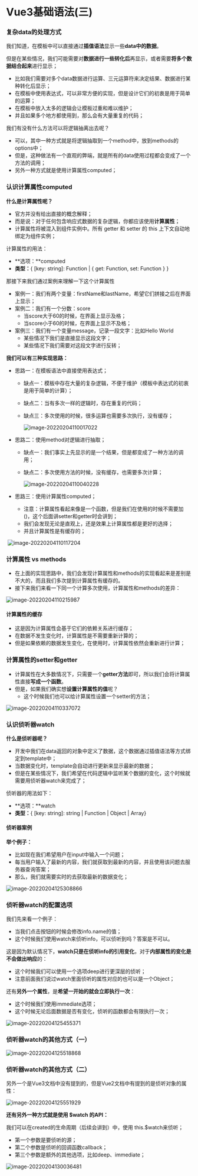 # Vue3基础语法(三)

### 复杂data的处理方式

我们知道，在模板中可以直接通过**插值语法**显示一些**data中的数据**。 

但是在某些情况，我们可能需要对**数据进行一些转化后**再显示，或者需要**将多个数据结合起来**进行显示；

- 比如我们需要对多个data数据进行运算、三元运算符来决定结果、数据进行某种转化后显示；
- 在模板中使用表达式，可以非常方便的实现，但是设计它们的初衷是用于简单的运算； 
- 在模板中放入太多的逻辑会让模板过重和难以维护； 
- 并且如果多个地方都使用到，那么会有大量重复的代码；

我们有没有什么方法可以将逻辑抽离出去呢？

- 可以，其中一种方式就是将逻辑抽取到一个method中，放到methods的options中；
- 但是，这种做法有一个直观的弊端，就是所有的data使用过程都会变成了一个方法的调用； 
- 另外一种方式就是使用计算属性computed；



### 认识计算属性computed

**什么是计算属性呢？**

- 官方并没有给出直接的概念解释；
- 而是说：对于任何包含响应式数据的复杂逻辑，你都应该使用**计算属性**； 
- 计算属性将被混入到组件实例中。所有 getter 和 setter 的 this 上下文自动地绑定为组件实例；

计算属性的用法：

- **选项：**computed
- **类型：**{ [key: string]: Function | { get: Function, set: Function } }

那接下来我们通过案例来理解一下这个计算属性

- 案例一：我们有两个变量：firstName和lastName，希望它们拼接之后在界面上显示；
- 案例二：我们有一个分数：score
  - 当score大于60的时候，在界面上显示及格；
  - 当score小于60的时候，在界面上显示不及格；
- 案例三：我们有一个变量message，记录一段文字：比如Hello World
  - 某些情况下我们是直接显示这段文字；
  - 某些情况下我们需要对这段文字进行反转；

**我们可以有三种实现思路：**

- 思路一：在模板语法中直接使用表达式；

  - 缺点一：模板中存在大量的复杂逻辑，不便于维护（模板中表达式的初衷是用于简单的计算）；

  - 缺点二：当有多次一样的逻辑时，存在重复的代码；

  - 缺点三：多次使用的时候，很多运算也需要多次执行，没有缓存；

    ![image-20220204110017022](D:\截图\02_vue3基础语法\image-20220204110017022.png)

- 思路二：使用method对逻辑进行抽取；

  - 缺点一：我们事实上先显示的是一个结果，但是都变成了一种方法的调用；

  - 缺点二：多次使用方法的时候，没有缓存，也需要多次计算；

    ![image-20220204110040228](D:\截图\02_vue3基础语法\image-20220204110040228.png)

- 思路三：使用计算属性computed；

  - 注意：计算属性看起来像是一个函数，但是我们在使用的时候不需要加()，这个后面讲setter和getter时会讲到；
  - 我们会发现无论是直观上，还是效果上计算属性都是更好的选择； 
  - 并且计算属性是有缓存的；

​		![image-20220204110117204](D:\截图\02_vue3基础语法\image-20220204110117204.png)



### 计算属性 vs methods

- 在上面的实现思路中，我们会发现计算属性和methods的实现看起来是差别是不大的，而且我们多次提到计算属性有缓存的。 
- 接下来我们来看一下同一个计算多次使用，计算属性和methods的差异：

![image-20220204110215987](D:\截图\02_vue3基础语法\image-20220204110215987.png)



#### 计算属性的缓存

- 这是因为计算属性会基于它们的依赖关系进行缓存； 
- 在数据不发生变化时，计算属性是不需要重新计算的；
- 但是如果依赖的数据发生变化，在使用时，计算属性依然会重新进行计算；



### 计算属性的setter和getter

- 计算属性在大多数情况下，只需要一个**getter方法**即可，所以我们会将计算属性直接**写成一个函数**。 
- 但是，如果我们确实想**设置计算属性的值**呢？
  - 这个时候我们也可以给计算属性设置一个setter的方法；

![image-20220204110337072](D:\截图\02_vue3基础语法\image-20220204110337072.png)



### 认识侦听器watch

**什么是侦听器呢？**

- 开发中我们在data返回的对象中定义了数据，这个数据通过插值语法等方式绑定到template中；
- 当数据变化时，template会自动进行更新来显示最新的数据；
- 但是在某些情况下，我们希望在代码逻辑中监听某个数据的变化，这个时候就需要用侦听器watch来完成了；

侦听器的用法如下：

- **选项：**watch
- **类型：**{ [key: string]: string | Function | Object | Array}



#### 侦听器案例

**举个例子：**

- 比如现在我们希望用户在input中输入一个问题； 
- 每当用户输入了最新的内容，我们就获取到最新的内容，并且使用该问题去服务器查询答案；
- 那么，我们就需要实时的去获取最新的数据变化；

![image-20220204125308866](D:\截图\02_vue3基础语法\image-20220204125308866.png)



### 侦听器watch的配置选项

我们先来看一个例子： 

- 当我们点击按钮的时候会修改info.name的值； 
- 这个时候我们使用watch来侦听info，可以侦听到吗？答案是不可以。 

这是因为默认情况下，**watch只是在侦听info的引用变化**，对于**内部属性的变化是不会做出响应**的：

- 这个时候我们可以使用一个选项deep进行更深层的侦听； 
- 注意前面我们说过watch里面侦听的属性对应的也可以是一个Object； 

还有**另外一个属性**，是**希望一开始的就会立即执行一次**： 

- 这个时候我们使用immediate选项； 
- 这个时候无论后面数据是否有变化，侦听的函数都会有限执行一次；

![image-20220204125455371](D:\截图\02_vue3基础语法\image-20220204125455371.png)



### 侦听器watch的其他方式（一）

![image-20220204125518868](D:\截图\02_vue3基础语法\image-20220204125518868.png)



### 侦听器watch的其他方式（二）

另外一个是Vue3文档中没有提到的，但是Vue2文档中有提到的是侦听对象的属性：

![image-20220204125551929](D:\截图\02_vue3基础语法\image-20220204125551929.png)

**还有另外一种方式就是使用 $watch 的API：** 

我们可以在created的生命周期（后续会讲到）中，使用 this.$watch来侦听； 

- 第一个参数是要侦听的源； 
- 第二个参数是侦听的回调函数callback； 
- 第三个参数是额外的其他选项，比如deep、immediate；

![image-20220204130036481](D:\截图\02_vue3基础语法\image-20220204130036481.png)